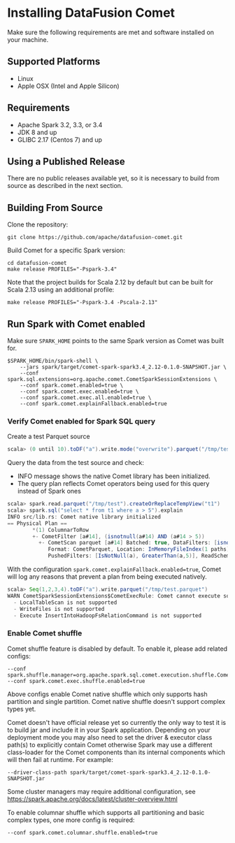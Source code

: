 <!---
  Licensed to the Apache Software Foundation (ASF) under one
  or more contributor license agreements.  See the NOTICE file
  distributed with this work for additional information
  regarding copyright ownership.  The ASF licenses this file
  to you under the Apache License, Version 2.0 (the
  "License"); you may not use this file except in compliance
  with the License.  You may obtain a copy of the License at

    http://www.apache.org/licenses/LICENSE-2.0

  Unless required by applicable law or agreed to in writing,
  software distributed under the License is distributed on an
  "AS IS" BASIS, WITHOUT WARRANTIES OR CONDITIONS OF ANY
  KIND, either express or implied.  See the License for the
  specific language governing permissions and limitations
  under the License.
-->

# Installing DataFusion Comet

Make sure the following requirements are met and software installed on your machine.

## Supported Platforms

- Linux
- Apple OSX (Intel and Apple Silicon)

## Requirements

- Apache Spark 3.2, 3.3, or 3.4
- JDK 8 and up
- GLIBC 2.17 (Centos 7) and up

## Using a Published Release

There are no public releases available yet, so it is necessary to build from source as described in the next section.

## Building From Source

Clone the repository:

```console
git clone https://github.com/apache/datafusion-comet.git
```

Build Comet for a specific Spark version:

```console
cd datafusion-comet
make release PROFILES="-Pspark-3.4"
```

Note that the project builds for Scala 2.12 by default but can be built for Scala 2.13 using an additional profile:

```console
make release PROFILES="-Pspark-3.4 -Pscala-2.13"
```

## Run Spark with Comet enabled

Make sure `SPARK_HOME` points to the same Spark version as Comet was built for.

```console
$SPARK_HOME/bin/spark-shell \
    --jars spark/target/comet-spark-spark3.4_2.12-0.1.0-SNAPSHOT.jar \
    --conf spark.sql.extensions=org.apache.comet.CometSparkSessionExtensions \
    --conf spark.comet.enabled=true \
    --conf spark.comet.exec.enabled=true \
    --conf spark.comet.exec.all.enabled=true \
    --conf spark.comet.explainFallback.enabled=true
```

### Verify Comet enabled for Spark SQL query

Create a test Parquet source

```scala
scala> (0 until 10).toDF("a").write.mode("overwrite").parquet("/tmp/test")
```

Query the data from the test source and check:

- INFO message shows the native Comet library has been initialized.
- The query plan reflects Comet operators being used for this query instead of Spark ones

```scala
scala> spark.read.parquet("/tmp/test").createOrReplaceTempView("t1")
scala> spark.sql("select * from t1 where a > 5").explain
INFO src/lib.rs: Comet native library initialized
== Physical Plan ==
        *(1) ColumnarToRow
        +- CometFilter [a#14], (isnotnull(a#14) AND (a#14 > 5))
          +- CometScan parquet [a#14] Batched: true, DataFilters: [isnotnull(a#14), (a#14 > 5)],
             Format: CometParquet, Location: InMemoryFileIndex(1 paths)[file:/tmp/test], PartitionFilters: [],
             PushedFilters: [IsNotNull(a), GreaterThan(a,5)], ReadSchema: struct<a:int>
```

With the configuration `spark.comet.explainFallback.enabled=true`, Comet will log any reasons that prevent a plan from
being executed natively.

```scala
scala> Seq(1,2,3,4).toDF("a").write.parquet("/tmp/test.parquet")
WARN CometSparkSessionExtensions$CometExecRule: Comet cannot execute some parts of this plan natively because:
  - LocalTableScan is not supported
  - WriteFiles is not supported
  - Execute InsertIntoHadoopFsRelationCommand is not supported
```

### Enable Comet shuffle

Comet shuffle feature is disabled by default. To enable it, please add related configs:

```
--conf spark.shuffle.manager=org.apache.spark.sql.comet.execution.shuffle.CometShuffleManager
--conf spark.comet.exec.shuffle.enabled=true
```

Above configs enable Comet native shuffle which only supports hash partition and single partition.
Comet native shuffle doesn't support complex types yet.

Comet doesn't have official release yet so currently the only way to test it is to build jar and include it in your
Spark application. Depending on your deployment mode you may also need to set the driver & executor class path(s) to
explicitly contain Comet otherwise Spark may use a different class-loader for the Comet components than its internal
components which will then fail at runtime. For example:

```
--driver-class-path spark/target/comet-spark-spark3.4_2.12-0.1.0-SNAPSHOT.jar
```

Some cluster managers may require additional configuration, see <https://spark.apache.org/docs/latest/cluster-overview.html>

To enable columnar shuffle which supports all partitioning and basic complex types, one more config is required:

```
--conf spark.comet.columnar.shuffle.enabled=true
```
